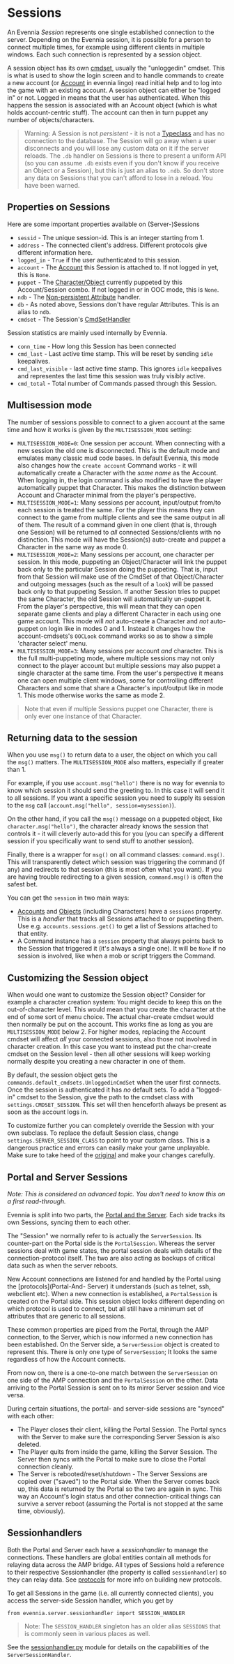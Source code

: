 # Sessions


An Evennia *Session* represents one single established connection to the server. Depending on the
Evennia session, it is possible for a person to connect multiple times, for example using different
clients in multiple windows. Each such connection is represented by a session object.

A session object has its own [cmdset](./Command-Sets.md), usually the "unloggedin" cmdset. This is what
is used to show the login screen and to handle commands to create a new account (or
[Account](./Accounts.md) in evennia lingo) read initial help and to log into the game with an existing
account. A session object can either be "logged in" or not.  Logged in means that the user has
authenticated. When this happens the session is associated with an Account object (which is what
holds account-centric stuff). The account can then in turn puppet any number of objects/characters.

> Warning: A Session is not *persistent* - it is not a [Typeclass](./Typeclasses.md) and has no
connection to the database. The Session will go away when a user disconnects and you will lose any
custom data on it if the server reloads. The `.db` handler on Sessions is there to present a uniform
API (so you can assume `.db` exists even if you don't know if you receive an Object or a Session),
but this is just an alias to `.ndb`. So don't store any data on Sessions that you can't afford to
lose in a reload. You have been warned.

## Properties on Sessions

Here are some important properties available on (Server-)Sessions

- `sessid` - The unique session-id. This is an integer starting from 1.
- `address` - The connected client's address. Different protocols give different information here.
- `logged_in` - `True` if the user authenticated to this session.
- `account` - The [Account](./Accounts.md) this Session is attached to. If not logged in yet, this is
`None`.
- `puppet` - The [Character/Object](./Objects.md) currently puppeted by this Account/Session combo. If
not logged in or in OOC mode, this is `None`.
- `ndb` - The [Non-persistent Attribute](./Attributes.md) handler.
- `db` - As noted above, Sessions don't have regular Attributes. This is an alias to `ndb`.
- `cmdset` - The Session's [CmdSetHandler](./Command-Sets.md)

Session statistics are mainly used internally by Evennia.

- `conn_time` - How long this Session has been connected
- `cmd_last` - Last active time stamp. This will be reset by sending `idle` keepalives.
- `cmd_last_visible` - last active time stamp. This ignores `idle` keepalives and representes the
last time this session was truly visibly active.
- `cmd_total` - Total number of Commands passed through this Session.


## Multisession mode

The number of sessions possible to connect to a given account at the same time and how it works is
given by the `MULTISESSION_MODE` setting:

* `MULTISESSION_MODE=0`: One session per account. When connecting with a new session the old one is
disconnected. This is the default mode and emulates many classic mud code bases. In default Evennia,
this mode also changes how the `create account` Command works - it will automatically create a
Character with the *same name* as the Account. When logging in, the login command is also modified
to have the player automatically puppet that Character. This makes the distinction between Account
and Character minimal from the player's perspective.
* `MULTISESSION_MODE=1`: Many sessions per account, input/output from/to each session is treated the
same. For the player this means they can connect to the game from multiple clients and see the same
output in all of them. The result of a command given in one client (that is, through one Session)
will be returned to *all* connected Sessions/clients with no distinction. This mode will have the
Session(s) auto-create and puppet a Character in the same way as mode 0.
* `MULTISESSION_MODE=2`: Many sessions per account, one character per session. In this mode,
puppeting an Object/Character will link the puppet back only to the particular Session doing the
puppeting. That is, input from that Session will make use of the CmdSet of that Object/Character and
outgoing messages (such as the result of a `look`) will be passed back only to that puppeting
Session. If another Session tries to puppet the same Character, the old Session will automatically
un-puppet it. From the player's perspective, this will mean that they can open separate game clients
and play a different Character in each using one game account.
This mode will *not* auto-create a Character and *not* auto-puppet on login like in modes 0 and 1.
Instead it changes how the account-cmdsets's `OOCLook` command works so as to show a simple
'character select' menu.
* `MULTISESSION_MODE=3`: Many sessions per account *and* character. This is the full multi-puppeting
mode, where multiple sessions may not only connect to the player account but multiple sessions may
also puppet a single character at the same time. From the user's perspective it means one can open
multiple client windows, some for controlling different Characters and some that share a Character's
input/output like in mode 1. This mode otherwise works the same as mode 2.

> Note that even if multiple Sessions puppet one Character, there is only ever one instance of that
Character.

## Returning data to the session

When you use `msg()` to return data to a user, the object on which you call the `msg()` matters. The
`MULTISESSION_MODE` also matters, especially if greater than 1.

For example, if you use `account.msg("hello")` there is no way for evennia to know which session it
should send the greeting to. In this case it will send it to all sessions. If you want a specific
session you need to supply its session to the `msg` call (`account.msg("hello",
session=mysession)`).

On the other hand, if you call the `msg()` message on a puppeted object, like
`character.msg("hello")`, the character already knows the session that controls it - it will
cleverly auto-add this for you (you can specify a different session if you specifically want to send
stuff to another session).

Finally, there is a wrapper for `msg()` on all command classes: `command.msg()`. This will
transparently detect which session was triggering the command (if any) and redirects to that session
(this is most often what you want). If you are having trouble redirecting to a given session,
`command.msg()` is often the safest bet.

You can get the `session` in two main ways:
* [Accounts](./Accounts.md) and [Objects](./Objects.md) (including Characters) have a `sessions` property.
This is a *handler* that tracks all Sessions attached to or puppeting them. Use e.g.
`accounts.sessions.get()` to get a list of Sessions attached to that entity.
* A Command instance has a `session` property that always points back to the Session that triggered
it (it's always a single one). It will be `None` if no session is involved, like when a mob or
script triggers the Command.

## Customizing the Session object

When would one want to customize the Session object? Consider for example a character creation
system: You might decide to keep this on the out-of-character level. This would mean that you create
the character at the end of some sort of menu choice. The actual char-create cmdset would then
normally be put on the account.  This works fine as long as you are `MULTISESSION_MODE` below 2.
For higher modes, replacing the Account cmdset will affect *all* your connected sessions, also those
not involved in character  creation. In this case you want to instead put the char-create cmdset on
the Session level - then all other sessions will keep working normally despite you creating a new
character in one of them.

By default, the session object gets the `commands.default_cmdsets.UnloggedinCmdSet` when the user
first connects. Once the session is authenticated it has *no* default sets. To add a "logged-in"
cmdset to the Session, give the path to the cmdset class with `settings.CMDSET_SESSION`. This set
will then henceforth always be present as soon as the account logs in.

To customize further you can completely override the Session with your own subclass. To replace the
default Session class, change `settings.SERVER_SESSION_CLASS` to point to your custom class. This is
a dangerous practice and errors can easily make your game unplayable.  Make sure to take heed of the
[original](https://github.com/evennia/evennia/blob/master/evennia/server/session.py) and make your
changes carefully.

## Portal and Server Sessions

*Note: This is considered an advanced topic. You don't need to know this on a first read-through.*

Evennia is split into two parts, the [Portal and the Server](./Portal-And-Server.md). Each side tracks
its own Sessions, syncing them to each other.

The "Session" we normally refer to is actually the `ServerSession`. Its counter-part on the Portal
side is the `PortalSession`. Whereas the server sessions deal with game states, the portal session
deals with details of the connection-protocol itself. The two are also acting as backups of critical
data such as when the server reboots.

New Account connections are listened for and handled by the Portal using the [protocols](Portal-And-
Server) it understands (such as telnet, ssh, webclient etc). When a new connection is established, a
`PortalSession` is created on the Portal side. This session object looks different depending on
which protocol is used to connect, but all still have a minimum set of attributes that are generic
to all
sessions.

These common properties are piped from the Portal, through the AMP connection, to the Server, which
is now informed a new connection has been established.  On the Server side, a `ServerSession` object
is created to represent this. There is only one type of `ServerSession`; It looks the same
regardless of how the Account connects.

From now on, there is a one-to-one match between the `ServerSession` on one side of the AMP
connection and the `PortalSession` on the other.  Data arriving to the Portal Session is sent on to
its mirror Server session and vice versa.

During certain situations, the portal- and server-side sessions are
"synced" with each other:
- The Player closes their client, killing the Portal Session. The Portal syncs with the Server to
make sure the corresponding Server Session is also deleted.
- The Player quits from inside the game, killing the Server Session.  The Server then syncs with the
Portal to make sure to close the Portal connection cleanly.
- The Server is rebooted/reset/shutdown - The Server Sessions are copied over ("saved") to the
Portal side. When the Server comes back up, this data is returned by the Portal so the two are again
in sync. This way an Account's login status and other connection-critical things can survive a
server reboot (assuming the Portal is not stopped at the same time, obviously).

## Sessionhandlers

Both the Portal and Server each have a *sessionhandler* to manage the connections. These handlers
are global entities contain all methods for relaying data across the AMP bridge. All types of
Sessions hold a reference to their respective Sessionhandler (the property is called
`sessionhandler`) so they can relay data. See [protocols](./Custom-Protocols.md) for more info
on building new protocols.

To get all Sessions in the game (i.e. all currently connected clients), you access the server-side
Session handler, which you get by
```
from evennia.server.sessionhandler import SESSION_HANDLER
```
> Note: The `SESSION_HANDLER` singleton has an older alias `SESSIONS` that is commonly seen in
various places as well.

See the
[sessionhandler.py](https://github.com/evennia/evennia/blob/master/evennia/server/sessionhandler.py)
module for details on the capabilities of the `ServerSessionHandler`.
